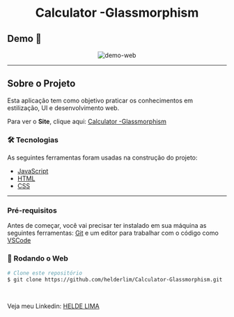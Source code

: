 
<h1 style="text-align: center; font-weight: bold;"> Calculator -Glassmorphism</h1>

## Demo 📸

<div align="center" >
  <img src="https://i.imgur.com/3Bm7yy7.gif" alt="demo-web">
</div>

---

## Sobre o Projeto

Esta aplicação tem como objetivo praticar os conhecimentos em estilização, UI e desenvolvimento web. 

Para ver o **Site**, clique aqui: [Calculator -Glassmorphism](https://helderlim.github.io/Calculator-Glassmorphism/) <br />

### 🛠 Tecnologias

As seguintes ferramentas foram usadas na construção do projeto:

- [JavaScript](https://www.typescriptlang.org/)
- [HTML](https://pt-br.reactjs.org/)
- [CSS](https://reactnative.dev/)
---
### Pré-requisitos

Antes de começar, você vai precisar ter instalado em sua máquina as seguintes ferramentas:
[Git](https://git-scm.com) e um editor para trabalhar com o código como [VSCode](https://code.visualstudio.com/)

### 🎲 Rodando o Web

```bash
# Clone este repositório
$ git clone https://github.com/helderlim/Calculator-Glassmorphism.git

```
<br />

Veja meu Linkedin: [HELDE LIMA](https://www.linkedin.com/in/helderlimafront/)


  
